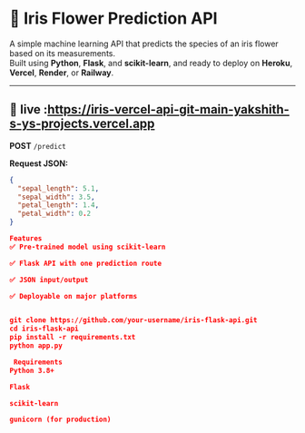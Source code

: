 # 🌸 Iris Flower Prediction API

A simple machine learning API that predicts the species of an iris flower based on its measurements.  
Built using **Python**, **Flask**, and **scikit-learn**, and ready to deploy on **Heroku**, **Vercel**, **Render**, or **Railway**.

---

## 🚀 live :https://iris-vercel-api-git-main-yakshith-s-ys-projects.vercel.app

**POST** `/predict`

**Request JSON:**
```json
{
  "sepal_length": 5.1,
  "sepal_width": 3.5,
  "petal_length": 1.4,
  "petal_width": 0.2
}

Features
✅ Pre-trained model using scikit-learn

✅ Flask API with one prediction route

✅ JSON input/output

✅ Deployable on major platforms


git clone https://github.com/your-username/iris-flask-api.git
cd iris-flask-api
pip install -r requirements.txt
python app.py

 Requirements
Python 3.8+

Flask

scikit-learn

gunicorn (for production)
